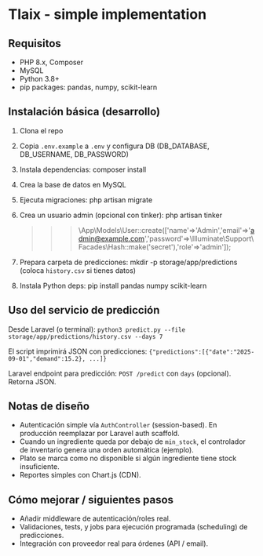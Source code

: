 # Tlaix - simple implementation

## Requisitos
- PHP 8.x, Composer
- MySQL
- Python 3.8+
- pip packages: pandas, numpy, scikit-learn

## Instalación básica (desarrollo)
1. Clona el repo
2. Copia `.env.example` a `.env` y configura DB (DB_DATABASE, DB_USERNAME, DB_PASSWORD)
3. Instala dependencias:
   composer install
4. Crea la base de datos en MySQL
5. Ejecuta migraciones:
   php artisan migrate
6. Crea un usuario admin (opcional con tinker):
   php artisan tinker
   >>> \App\Models\User::create(['name'=>'Admin','email'=>'admin@example.com','password'=>\Illuminate\Support\Facades\Hash::make('secret'),'role'=>'admin']);

7. Prepara carpeta de predicciones:
   mkdir -p storage/app/predictions
   (coloca `history.csv` si tienes datos)

8. Instala Python deps:
   pip install pandas numpy scikit-learn

## Uso del servicio de predicción
Desde Laravel (o terminal):
`python3 predict.py --file storage/app/predictions/history.csv --days 7`

El script imprimirá JSON con predicciones:
`{"predictions":[{"date":"2025-09-01","demand":15.2}, ...]}`

Laravel endpoint para predicción:
`POST /predict` con `days` (opcional). Retorna JSON.

## Notas de diseño
- Autenticación simple vía `AuthController` (session-based). En producción reemplazar por Laravel auth scaffold.
- Cuando un ingrediente queda por debajo de `min_stock`, el controlador de inventario genera una orden automática (ejemplo).
- Plato se marca como no disponible si algún ingrediente tiene stock insuficiente.
- Reportes simples con Chart.js (CDN).

## Cómo mejorar / siguientes pasos
- Añadir middleware de autenticación/roles real.
- Validaciones, tests, y jobs para ejecución programada (scheduling) de predicciones.
- Integración con proveedor real para órdenes (API / email).

